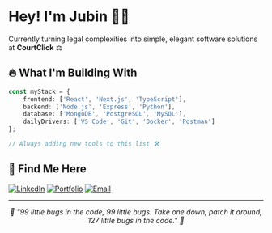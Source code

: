 # Hey! I'm Jubin 👨‍💻

Currently turning legal complexities into simple, elegant software solutions at **CourtClick** ⚖️

## 🔥 What I'm Building With

```typescript
const myStack = {
    frontend: ['React', 'Next.js', 'TypeScript'],
    backend: ['Node.js', 'Express', 'Python'],
    database: ['MongoDB', 'PostgreSQL', 'MySQL'],
    dailyDrivers: ['VS Code', 'Git', 'Docker', 'Postman']
};

// Always adding new tools to this list 🛠️
```
## 📡 Find Me Here

[![LinkedIn](https://img.shields.io/badge/LinkedIn-0077B5?style=for-the-badge&logo=linkedin&logoColor=white)](https://www.linkedin.com/in/jubin-philip)
[![Portfolio](https://img.shields.io/badge/Portfolio-FF5722?style=for-the-badge&logo=google-chrome&logoColor=white)](https://jubinphilip.netlify.app)
[![Email](https://img.shields.io/badge/Email-D14836?style=for-the-badge&logo=gmail&logoColor=white)](mailto:jubinphilip25@gmail.com)

---

<div align="center">
  <i>🎵 "99 little bugs in the code, 99 little bugs. Take one down, patch it around, 127 little bugs in the code." 🎵</i>
</div>
